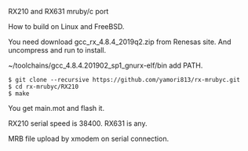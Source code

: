 RX210 and RX631 mruby/c port

How to build on Linux and FreeBSD.

You need download gcc_rx_4.8.4_2019q2.zip from Renesas site.
And uncompress and run to install.

~/toolchains/gcc_4.8.4.201902_sp1_gnurx-elf/bin add PATH.

```
$ git clone --recursive https://github.com/yamori813/rx-mrubyc.git
$ cd rx-mrubyc/RX210
$ make
```

You get main.mot and flash it.

RX210 serial speed is 38400. RX631 is any.

MRB file upload by xmodem on serial connection.
